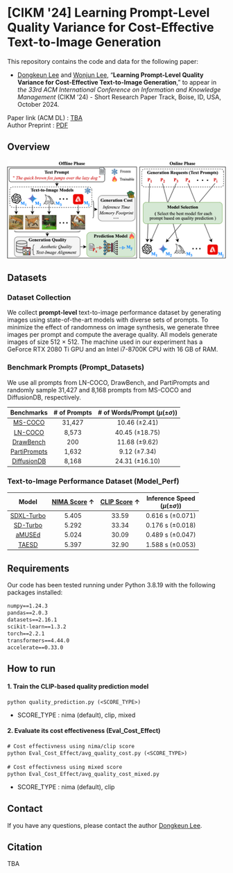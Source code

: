 # [CIKM '24] Learning Prompt-Level Quality Variance for Cost-Effective Text-to-Image Generation
This repository contains the code and data for the following paper:
* [Dongkeun Lee](https://codongcodong.github.io/) and [Wonjun Lee](https://netlab.korea.ac.kr/wlee/), “__Learning Prompt-Level Quality Variance for Cost-Effective Text-to-Image Generation__,” to appear in _the 33rd ACM International Conference on Information and Knowledge Management_ (CIKM ’24) - Short Research Paper Track, Boise, ID, USA, October 2024.

Paper link (ACM DL) : [TBA](https://github.com/sco-edge/CEMS/tree/main)   
Author Preprint : [PDF](https://codongcodong.github.io/pdf/CIKM24_CEMS_paper.pdf)

## Overview
![Architecture Overview of CEMS](./CEMS_overview.png)

## Datasets
### Dataset Collection
We collect __prompt-level__ text-to-image performance dataset by generating images using state-of-the-art models with diverse sets of prompts. To minimize the effect of randomness on image synthesis, we generate three images per prompt and compute the average quality. All models generate images of size 512 × 512. The machine used in our experiment has a GeForce RTX 2080 Ti GPU and an Intel i7-8700K CPU with 16 GB of RAM.

### Benchmark Prompts (Prompt_Datasets)
We use all prompts from LN-COCO, DrawBench, and PartiPrompts and randomly sample 31,427 and 8,168 prompts from MS-COCO and DiffusionDB, respectively.

| Benchmarks | # of Prompts | # of Words/Prompt ($\mu$(±$\sigma$))|
|:---:|:---:|:---:|
|[MS-COCO](https://cocodataset.org/#download)|31,427|10.46 (±2.41)|
|[LN-COCO](https://google.github.io/localized-narratives/)|8,573|40.45 (±18.75)|
|[DrawBench](https://docs.google.com/spreadsheets/d/1y7nAbmR4FREi6npB1u-Bo3GFdwdOPYJc617rBOxIRHY/edit#gid=0)|200|11.68 (±9.62)|
|[PartiPrompts](https://github.com/google-research/parti/tree/main)|1,632|9.12 (±7.34)|
|[DiffusionDB](https://huggingface.co/datasets/poloclub/diffusiondb)|8,168|24.31 (±16.10)|

### Text-to-Image Performance Dataset (Model_Perf)
| Model | [NIMA Score](https://github.com/idealo/image-quality-assessment) $\uparrow$ | [CLIP Score](https://huggingface.co/laion/CLIP-ViT-g-14-laion2B-s12B-b42K) $\uparrow$ | Inference Speed <br> ($\mu$(±$\sigma$)) |
|:---:|:---:|:---:|:---:|
|[SDXL-Turbo](https://huggingface.co/stabilityai/sdxl-turbo)|5.405|33.59|0.616 s (±0.071)|
|[SD-Turbo](https://huggingface.co/stabilityai/sd-turbo)|5.292|33.34|0.176 s (±0.018)|
|[aMUSEd](https://huggingface.co/amused/amused-512)|5.024|30.09|0.489 s (±0.047)|
|[TAESD](https://github.com/madebyollin/taesd)|5.397|32.90|1.588 s (±0.053)|

## Requirements
Our code has been tested running under Python 3.8.19 with the following packages installed:
```
numpy==1.24.3
pandas==2.0.3
datasets==2.16.1
scikit-learn==1.3.2
torch==2.2.1
transformers==4.44.0
accelerate==0.33.0
```

## How to run
#### 1. Train the CLIP-based quality prediction model
```
python quality_prediction.py (<SCORE_TYPE>)
```
* SCORE_TYPE : nima (default), clip, mixed

#### 2. Evaluate its cost effectiveness (Eval_Cost_Effect)
```
# Cost effectivness using nima/clip score
python Eval_Cost_Effect/avg_quality_cost.py (<SCORE_TYPE>)

# Cost effectivness using mixed score
python Eval_Cost_Effect/avg_quality_cost_mixed.py
```
* SCORE_TYPE : nima (default), clip

## Contact
If you have any questions, please contact the author [Dongkeun Lee](https://codongcodong.github.io/).

## Citation
TBA